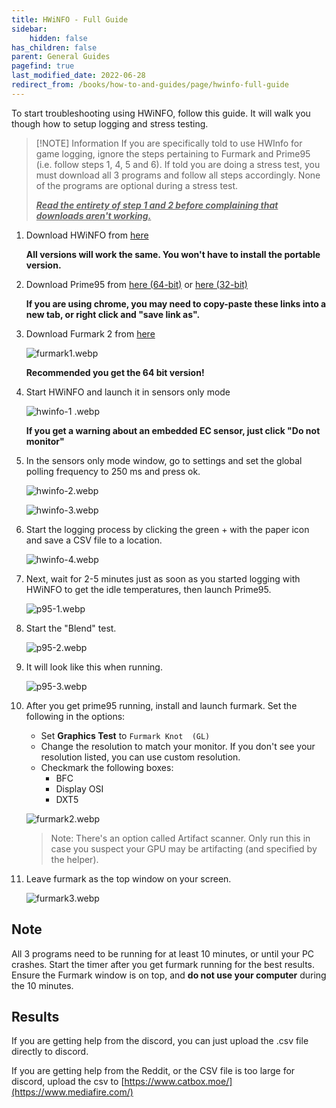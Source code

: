 ```yaml
---
title: HWiNFO - Full Guide
sidebar:
    hidden: false
has_children: false
parent: General Guides
pagefind: true
last_modified_date: 2022-06-28
redirect_from: /books/how-to-and-guides/page/hwinfo-full-guide
---
```




To start troubleshooting using HWiNFO, follow this guide. It will walk you though how to setup logging and stress testing.

> [!NOTE] Information
If you are specifically told to use HWInfo for game logging, ignore the steps pertaining to Furmark and Prime95 (i.e. follow steps 1, 4, 5 and 6). If told you are doing a stress test, you must download all 3 programs and follow all steps accordingly. None of the programs are optional during a stress test.
>
> ***<u class="blink">Read the entirety of step 1 and 2 before complaining that downloads aren't working.</u>***

1. Download HWiNFO from [here](https://www.fosshub.com/HWiNFO.html)

    **All versions will work the same. You won't have to install the portable version.**

2. Download Prime95 from [here (64-bit)](https://www.mersenne.org/ftp_root/gimps/p95v308b9.win64.zip) or [here (32-bit)](https://www.mersenne.org/ftp_root/gimps/p95v307b9.win32.zip)

    **If you are using chrome, you may need to copy-paste these links into a new tab, or right click and "save link as".**

3. Download Furmark 2 from [here](https://geeks3d.com/furmark/downloads/)

    ![furmark1.webp](../../../assets/hwinfo/furmark1.webp)

    **Recommended you get the 64 bit version!**

4. Start HWiNFO and launch it in sensors only mode

    ![hwinfo-1 .webp](../../../assets/hwinfo/hwinfo1.webp)

    **If you get a warning about an embedded EC sensor, just click "Do not monitor"**

5. In the sensors only mode window, go to settings and set the global polling frequency to 250 ms and press ok.

    ![hwinfo-2.webp](../../../assets/hwinfo/hwinfo2.webp)

    ![hwinfo-3.webp](../../../assets/hwinfo/hwinfo3.webp)

6. Start the logging process by clicking the green + with the paper icon and save a CSV file to a location.

    ![hwinfo-4.webp](../../../assets/hwinfo/hwinfo4.webp)

7. Next, wait for 2-5 minutes just as soon as you started logging with HWiNFO to get the idle temperatures, then launch Prime95.

    ![p95-1.webp](../../../assets/hwinfo/p951.webp)

8. Start the "Blend" test.

    ![p95-2.webp](../../../assets/hwinfo/p952.webp)

9. It will look like this when running.

    ![p95-3.webp](../../../assets/hwinfo/p953.webp)
 
10. After you get prime95 running, install and launch furmark. Set the following in the options:
    - Set **Graphics Test** to `Furmark Knot  (GL)`
    - Change the resolution to match your monitor. If you don't see your resolution listed, you can use custom resolution.
    - Checkmark the following boxes:
        - BFC
        - Display OSI
        - DXT5

    ![furmark2.webp](../../../assets/hwinfo/furmark2.webp)

    > Note: There's an option called Artifact scanner. Only run this in case you suspect your GPU may be artifacting (and specified by the helper).

11. Leave furmark as the top window on your screen.

    ![furmark3.webp](../../../assets/hwinfo/furmark3.webp)

## Note

All 3 programs need to be running for at least 10 minutes, or until your PC crashes. Start the timer after you get furmark running for the best results. Ensure the Furmark window is on top, and **do not use your computer** during the 10 minutes.

## Results

If you are getting help from the discord, you can just upload the .csv file directly to discord.

If you are getting help from the Reddit, or the CSV file is too large for discord, upload the csv to [https://www.catbox.moe/](https://www.mediafire.com/)

